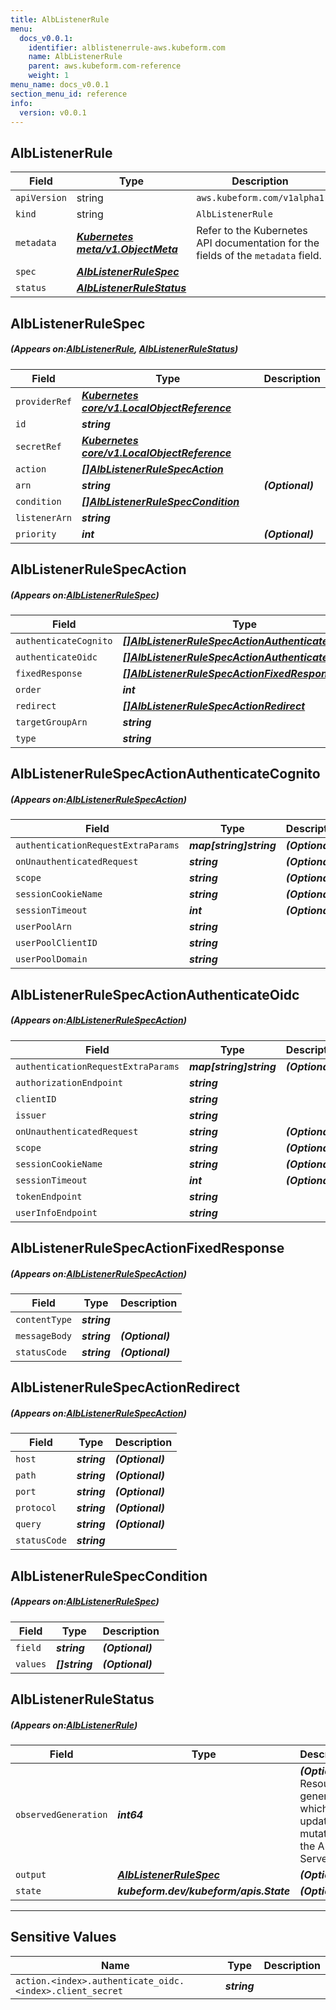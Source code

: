 ```yaml
---
title: AlbListenerRule
menu:
  docs_v0.0.1:
    identifier: alblistenerrule-aws.kubeform.com
    name: AlbListenerRule
    parent: aws.kubeform.com-reference
    weight: 1
menu_name: docs_v0.0.1
section_menu_id: reference
info:
  version: v0.0.1
---
```


## AlbListenerRule
| Field | Type | Description |
| ------ | ----- | ----------- |
| `apiVersion` | string | `aws.kubeform.com/v1alpha1` |
|    `kind` | string | `AlbListenerRule` |
| `metadata` | ***[Kubernetes meta/v1.ObjectMeta](https://kubernetes.io/docs/reference/generated/kubernetes-api/v1.13/#objectmeta-v1-meta)***|Refer to the Kubernetes API documentation for the fields of the `metadata` field.|
| `spec` | ***[AlbListenerRuleSpec](#AlbListenerRuleSpec)***||
| `status` | ***[AlbListenerRuleStatus](#AlbListenerRuleStatus)***||
## AlbListenerRuleSpec
##### (Appears on:[AlbListenerRule](#AlbListenerRule), [AlbListenerRuleStatus](#AlbListenerRuleStatus))
| Field | Type | Description |
| ------ | ----- | ----------- |
| `providerRef` | ***[Kubernetes core/v1.LocalObjectReference](https://kubernetes.io/docs/reference/generated/kubernetes-api/v1.13/#localobjectreference-v1-core)***||
| `id` | ***string***||
| `secretRef` | ***[Kubernetes core/v1.LocalObjectReference](https://kubernetes.io/docs/reference/generated/kubernetes-api/v1.13/#localobjectreference-v1-core)***||
| `action` | ***[[]AlbListenerRuleSpecAction](#AlbListenerRuleSpecAction)***||
| `arn` | ***string***| ***(Optional)*** |
| `condition` | ***[[]AlbListenerRuleSpecCondition](#AlbListenerRuleSpecCondition)***||
| `listenerArn` | ***string***||
| `priority` | ***int***| ***(Optional)*** |
## AlbListenerRuleSpecAction
##### (Appears on:[AlbListenerRuleSpec](#AlbListenerRuleSpec))
| Field | Type | Description |
| ------ | ----- | ----------- |
| `authenticateCognito` | ***[[]AlbListenerRuleSpecActionAuthenticateCognito](#AlbListenerRuleSpecActionAuthenticateCognito)***| ***(Optional)*** |
| `authenticateOidc` | ***[[]AlbListenerRuleSpecActionAuthenticateOidc](#AlbListenerRuleSpecActionAuthenticateOidc)***| ***(Optional)*** |
| `fixedResponse` | ***[[]AlbListenerRuleSpecActionFixedResponse](#AlbListenerRuleSpecActionFixedResponse)***| ***(Optional)*** |
| `order` | ***int***| ***(Optional)*** |
| `redirect` | ***[[]AlbListenerRuleSpecActionRedirect](#AlbListenerRuleSpecActionRedirect)***| ***(Optional)*** |
| `targetGroupArn` | ***string***| ***(Optional)*** |
| `type` | ***string***||
## AlbListenerRuleSpecActionAuthenticateCognito
##### (Appears on:[AlbListenerRuleSpecAction](#AlbListenerRuleSpecAction))
| Field | Type | Description |
| ------ | ----- | ----------- |
| `authenticationRequestExtraParams` | ***map[string]string***| ***(Optional)*** |
| `onUnauthenticatedRequest` | ***string***| ***(Optional)*** |
| `scope` | ***string***| ***(Optional)*** |
| `sessionCookieName` | ***string***| ***(Optional)*** |
| `sessionTimeout` | ***int***| ***(Optional)*** |
| `userPoolArn` | ***string***||
| `userPoolClientID` | ***string***||
| `userPoolDomain` | ***string***||
## AlbListenerRuleSpecActionAuthenticateOidc
##### (Appears on:[AlbListenerRuleSpecAction](#AlbListenerRuleSpecAction))
| Field | Type | Description |
| ------ | ----- | ----------- |
| `authenticationRequestExtraParams` | ***map[string]string***| ***(Optional)*** |
| `authorizationEndpoint` | ***string***||
| `clientID` | ***string***||
| `issuer` | ***string***||
| `onUnauthenticatedRequest` | ***string***| ***(Optional)*** |
| `scope` | ***string***| ***(Optional)*** |
| `sessionCookieName` | ***string***| ***(Optional)*** |
| `sessionTimeout` | ***int***| ***(Optional)*** |
| `tokenEndpoint` | ***string***||
| `userInfoEndpoint` | ***string***||
## AlbListenerRuleSpecActionFixedResponse
##### (Appears on:[AlbListenerRuleSpecAction](#AlbListenerRuleSpecAction))
| Field | Type | Description |
| ------ | ----- | ----------- |
| `contentType` | ***string***||
| `messageBody` | ***string***| ***(Optional)*** |
| `statusCode` | ***string***| ***(Optional)*** |
## AlbListenerRuleSpecActionRedirect
##### (Appears on:[AlbListenerRuleSpecAction](#AlbListenerRuleSpecAction))
| Field | Type | Description |
| ------ | ----- | ----------- |
| `host` | ***string***| ***(Optional)*** |
| `path` | ***string***| ***(Optional)*** |
| `port` | ***string***| ***(Optional)*** |
| `protocol` | ***string***| ***(Optional)*** |
| `query` | ***string***| ***(Optional)*** |
| `statusCode` | ***string***||
## AlbListenerRuleSpecCondition
##### (Appears on:[AlbListenerRuleSpec](#AlbListenerRuleSpec))
| Field | Type | Description |
| ------ | ----- | ----------- |
| `field` | ***string***| ***(Optional)*** |
| `values` | ***[]string***| ***(Optional)*** |
## AlbListenerRuleStatus
##### (Appears on:[AlbListenerRule](#AlbListenerRule))
| Field | Type | Description |
| ------ | ----- | ----------- |
| `observedGeneration` | ***int64***| ***(Optional)*** Resource generation, which is updated on mutation by the API Server.|
| `output` | ***[AlbListenerRuleSpec](#AlbListenerRuleSpec)***| ***(Optional)*** |
| `state` | ***kubeform.dev/kubeform/apis.State***| ***(Optional)*** |
---
## Sensitive Values
| Name | Type | Description |
|------|------|-------------|
| `action.<index>.authenticate_oidc.<index>.client_secret` | ***string*** ||
